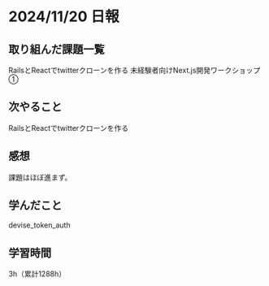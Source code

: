 # 2024/11/20 日報
## 取り組んだ課題一覧
RailsとReactでtwitterクローンを作る
未経験者向けNext.js開発ワークショップ①

## 次やること
RailsとReactでtwitterクローンを作る

## 感想
課題はほぼ進まず。

## 学んだこと
devise_token_auth


## 学習時間
3h（累計1288h）
